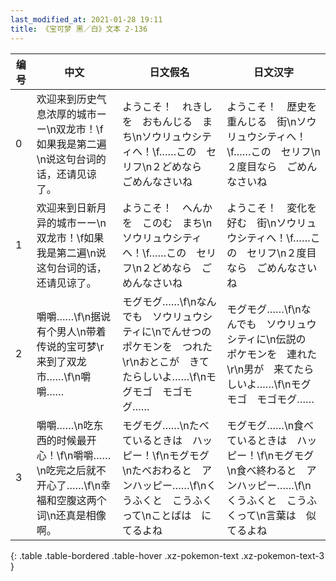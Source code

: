 ```yaml
---
last_modified_at: 2021-01-28 19:11
title: 《宝可梦 黑／白》文本 2-136
---
```

| 编号 | 中文 | 日文假名 | 日文汉字 |
| ---- | ---- | ---- | --- |
| 0 | 欢迎来到历史气息浓厚的城市ーー\n双龙市！\f如果我是第二遍\n说这句台词的话，还请见谅了。 | ようこそ！　れきしを　おもんじる　まち\nソウリュウシティへ！\f……この　セリフ\n２どめなら　ごめんなさいね | ようこそ！　歴史を　重んじる　街\nソウリュウシティへ！\f……この　セリフ\n２度目なら　ごめんなさいね |
| 1 | 欢迎来到日新月异的城市ーー\n双龙市！\f如果我是第二遍\n说这句台词的话，还请见谅了。 | ようこそ！　へんかを　このむ　まち\nソウリュウシティへ！\f……この　セリフ\n２どめなら　ごめんなさいね | ようこそ！　変化を　好む　街\nソウリュウシティへ！\f……この　セリフ\n２度目なら　ごめんなさいね |
| 2 | 嚼嚼……\f\n据说有个男人\n带着传说的宝可梦\r来到了双龙市……\f\n嚼嚼…… | モグモグ……\f\nなんでも　ソウリュウシティに\nでんせつの　ポケモンを　つれた\r\nおとこが　きてたらしいよ……\f\nモグモゴ　モゴモグ…… | モグモグ……\f\nなんでも　ソウリュウシティに\n伝説の　ポケモンを　連れた\r\n男が　来てたらしいよ……\f\nモグモゴ　モゴモグ…… |
| 3 | 嚼嚼……\n吃东西的时候最开心！\f\n嚼嚼……\n吃完之后就不开心了……\f\n幸福和空腹这两个词\n还真是相像啊。 | モグモグ……\nたべているときは　ハッピー！\f\nモグモグ\nたべおわると　アンハッピー……\f\nくうふくと　こうふくって\nことばは　にてるよね | モグモグ……\n食べているときは　ハッピー！\f\nモグモグ\n食べ終わると　アンハッピー……\f\nくうふくと　こうふくって\n言葉は　似てるよね |
{: .table .table-bordered .table-hover .xz-pokemon-text .xz-pokemon-text-3 }